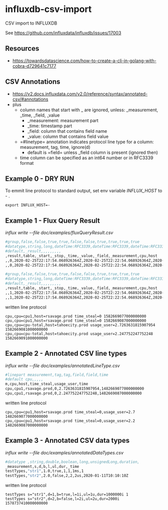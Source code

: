 # influxdb-csv-import
CSV import to INFLUXDB

See https://github.com/influxdata/influxdb/issues/17003

## Resources
* https://towardsdatascience.com/how-to-create-a-cli-in-golang-with-cobra-d729641c7177

## CSV Annotations
* https://v2.docs.influxdata.com/v2.0/reference/syntax/annotated-csv/#annotations
* plus 
   * column names that start with _ are ignored, unless: _measurement, _time, _field, _value
      * _measurement:  measurement part
      * _time: timestamp part
      * _field: column that contains field name
      * _value: column that contains field value
   * =#linetype= annotation indicates protocol line type for a column: measurement, tag, time, ignore(d)
      * default is =field= unless _field column is present (ignored then)
   * time column can be specified as an int64 number or in RFC3339 format

## Example 0 - DRY RUN
To emmit line protocol to standard output, set env variable _INFLUX_HOST_ to _-_ .

```
export INFLUX_HOST=-
```

## Example 1 - Flux Query Result
*influx write --file  doc/examples/fluxQueryResult.csv*

```bash
#group,false,false,true,true,false,false,true,true,true,true
#datatype,string,long,dateTime:RFC3339,dateTime:RFC3339,dateTime:RFC3339,double,string,string,string,string
#default,_result,,,,,,,,,
,result,table,_start,_stop,_time,_value,_field,_measurement,cpu,host
,,0,2020-02-25T22:17:54.068926364Z,2020-02-25T22:22:54.068926364Z,2020-02-25T22:17:57Z,0,time_steal,cpu,cpu1,rsavage.prod
,,0,2020-02-25T22:17:54.068926364Z,2020-02-25T22:22:54.068926364Z,2020-02-25T22:18:07Z,0,time_steal,cpu,cpu1,rsavage.prod

#group,false,false,true,true,false,false,true,true,true,true
#datatype,string,long,dateTime:RFC3339,dateTime:RFC3339,dateTime:RFC3339,double,string,string,string,string
#default,_result,,,,,,,,,
,result,table,_start,_stop,_time,_value,_field,_measurement,cpu,host
,,1,2020-02-25T22:17:54.068926364Z,2020-02-25T22:22:54.068926364Z,2020-02-25T22:18:01Z,2.7263631815907954,usage_user,cpu,cpu-total,tahoecity.prod
,,1,2020-02-25T22:17:54.068926364Z,2020-02-25T22:22:54.068926364Z,2020-02-25T22:18:11Z,2.247752247752248,usage_user,cpu,cpu-total,tahoecity.prod
```
written line protocol
```
cpu,cpu=cpu1,host=rsavage.prod time_steal=0 1582669077000000000
cpu,cpu=cpu1,host=rsavage.prod time_steal=0 1582669087000000000
cpu,cpu=cpu-total,host=tahoecity.prod usage_user=2.7263631815907954 1582669081000000000
cpu,cpu=cpu-total,host=tahoecity.prod usage_user=2.247752247752248 1582669091000000000
```
## Example 2 - Annotated CSV line types
*influx write --file doc/examples/annotatedLineType.csv*

```bash
#linepart measurement,tag,tag,field,field,time
#default cpu,,,,,
m,cpu,host,time_steal,usage_user,time
cpu,cpu1,rsavage.prod,0,2.7263631815907954,1482669077000000000
cpu,cpu1,rsavage.prod,0,2.247752247752248,1482669087000000000

```

written line protocol
```
cpu,cpu=cpu1,host=rsavage.prod time_steal=0,usage_user=2.7 1482669077000000000
cpu,cpu=cpu1,host=rsavage.prod time_steal=0,usage_user=2.2 1482669087000000000
```

## Example 3 - Annotated CSV data types
*influx write --file doc/examples/annotatedDataTypes.csv*

```bash
#datatype ,string,double,boolean,long,unsignedLong,duration,
_measurement,s,d,b,l,ul,dur,_time
testTypes,"str1",1.0,true,1,1,1ms,1
testTypes,"str2",2.0,false,2,2,2us,2020-01-11T10:10:10Z
```

written line protocol
```
testTypes s="str1",d=1,b=true,l=1i,ul=1u,dur=1000000i 1
testTypes s="str2",d=2,b=false,l=2i,ul=2u,dur=2000i 1578737410000000000
```

